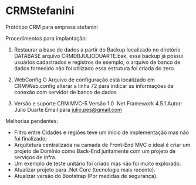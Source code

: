 # CRMStefanini
Protótipo CRM para empresa stefanini

Procedimentos para implantação:

1. Restaurar a base de dados a partir do Backup localizado no diretório DATABASE arquivo CRMDBJULIODUARTE.bak, 
esse backup já possui usuários cadastrados e registros de exemplo, 
o arquivo de banco de dados fornecido não foi utilizado essa estrutura foi criada do zero.

2. WebConfig
O Arquivo de configuração está localizado em CRM\Web.config alterar a linha 72 para indicar as informações de conexão com servidor de 
banco de dados

3. Versão e suporte
CRM MVC-5 Versão 1.0
.Net Framework 4.5.1
Autor: Julio Duarte
Email para julio.pes@gmail.com

Melhorias pendentes:

* Filtro entre Cidades e regiões teve um inicio de implementação mas não foi finalizado;
* Arquitetura centralizada na camada de Front-End MVC o ideal é criar um projeto de Domínio como Back-End juntamente com um projeto de serviços de infra.
* Um exemplo de teste unitário foi criado mas não foi muito explorado.
* Atualizar projeto para .Net Core (tecnologia mais recente).
* Atualizar versão do Bootstrap (Por medidas de segurança).


